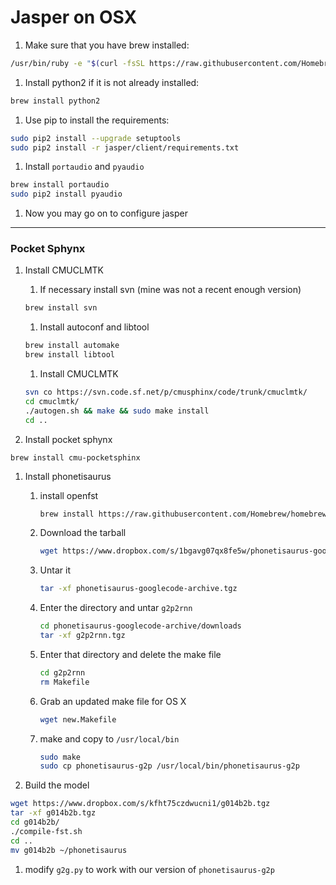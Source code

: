 # Jasper on OSX

1. Make sure that you have brew installed:

```bash
/usr/bin/ruby -e "$(curl -fsSL https://raw.githubusercontent.com/Homebrew/install/master/install)"
```

1. Install python2 if it is not already installed:

```bash
brew install python2
```

1. Use pip to install the requirements:

```bash
sudo pip2 install --upgrade setuptools
sudo pip2 install -r jasper/client/requirements.txt
```

1. Install `portaudio` and `pyaudio`

```bash
brew install portaudio
sudo pip2 install pyaudio
```

1. Now you may go on to configure jasper

------

### Pocket Sphynx

1. Install CMUCLMTK

   1. If necessary install svn (mine was not a recent enough version)

   ```bash
   brew install svn
   ```

   1. Install autoconf and libtool

   ```bash
   brew install automake
   brew install libtool
   ```

   1. Install CMUCLMTK

   ```bash
   svn co https://svn.code.sf.net/p/cmusphinx/code/trunk/cmuclmtk/
   cd cmuclmtk/
   ./autogen.sh && make && sudo make install
   cd ..
   ```

2. Install pocket sphynx

```brew
brew install cmu-pocketsphinx
```

1. Install phonetisaurus

   1. install openfst

      ```bash
      brew install https://raw.githubusercontent.com/Homebrew/homebrew-science/08b575e5b63a15489eb2aa91e4282ac574eefedb/openfst.rb
      ```

   2. Download the tarball

      ```bash
      wget https://www.dropbox.com/s/1bgavg07qx8fe5w/phonetisaurus-googlecode-archive.tgz
      ```

   3. Untar it

      ```bash
      tar -xf phonetisaurus-googlecode-archive.tgz
      ```

   4. Enter the directory and untar `g2p2rnn`

      ```bash
      cd phonetisaurus-googlecode-archive/downloads
      tar -xf g2p2rnn.tgz
      ```

   5. Enter that directory and delete the make file

      ```bash
      cd g2p2rnn
      rm Makefile
      ```

   6. Grab an updated make file for OS X

      ```bash
      wget new.Makefile
      ```

   7. make and copy to `/usr/local/bin`

      ```bash
      sudo make
      sudo cp phonetisaurus-g2p /usr/local/bin/phonetisaurus-g2p
      ```


1. Build the model

```bash
wget https://www.dropbox.com/s/kfht75czdwucni1/g014b2b.tgz
tar -xf g014b2b.tgz
cd g014b2b/
./compile-fst.sh
cd ..
mv g014b2b ~/phonetisaurus
```

1. modify `g2g.py` to work with our version of `phonetisaurus-g2p`